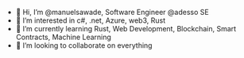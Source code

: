 - 👋 Hi, I’m @manuelsawade, Software Engineer @adesso SE
- 👀 I’m interested in c#, .net, Azure, web3, Rust
- 🌱 I’m currently learning Rust, Web Development, Blockchain, Smart Contracts, Machine Learning
- 💞️ I’m looking to collaborate on everything

<!---
manuelsawade/manuelsawade is a ✨ special ✨ repository because its `README.md` (this file) appears on your GitHub profile.
You can click the Preview link to take a look at your changes.
--->
